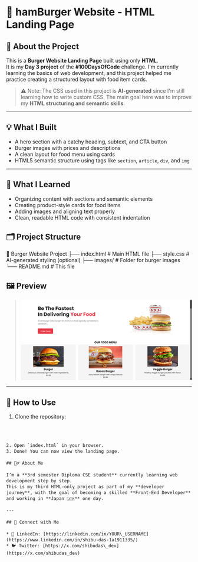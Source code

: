 # 🍔 hamBurger Website - HTML Landing Page

## 📌 About the Project

This is a **Burger Website Landing Page** built using only **HTML**.  
It is my **Day 3 project** of the **#100DaysOfCode** challenge. I'm currently learning the basics of web development, and this project helped me practice creating a structured layout with food item cards.

> ⚠️ Note: The CSS used in this project is **AI-generated** since I'm still learning how to write custom CSS. The main goal here was to improve my **HTML structuring and semantic skills**.

---

## 💡 What I Built

- A hero section with a catchy heading, subtext, and CTA button
- Burger images with prices and descriptions
- A clean layout for food menu using cards
- HTML5 semantic structure using tags like `section`, `article`, `div`, and `img`

---

## 🧠 What I Learned

- Organizing content with sections and semantic elements  
- Creating product-style cards for food items  
- Adding images and aligning text properly  
- Clean, readable HTML code with consistent indentation


## 🗂️ Project Structure



📁 Burger Website Project
├── index.html          # Main HTML file
├── style.css           # AI-generated styling (optional)
├── images/             # Folder for burger images
└── README.md           # This file



## 🖼️ Preview

> ![Screenshot](./Screenshot%202025-07-23%20200457.png)

---

## 🚀 How to Use

1. Clone the repository:
   ```bash
  
````

2. Open `index.html` in your browser.
3. Done! You can now view the landing page.

## 🙋‍♂️ About Me

I’m a **3rd semester Diploma CSE student** currently learning web development step by step.
This is my third HTML-only project as part of my **developer journey**, with the goal of becoming a skilled **Front-End Developer** and working in **Japan 🇯🇵** one day.

---

## 🔗 Connect with Me

* 💼 LinkedIn: [https://linkedin.com/in/YOUR\_USERNAME](https://www.linkedin.com/in/shibu-das-1a1911335/)
* 🐦 Twitter: [https://x.com/shibudas\_dev](https://x.com/shibudas_dev)
